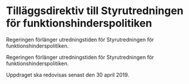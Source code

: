 # Tilläggsdirektiv till Styrutredningen för funktionshinderspolitiken

Regeringen förlänger utredningstiden för Styrutredningen för funktionshinderspolitiken.

Regeringen förlänger utredningstiden för Styrutredningen för funktionshinderspolitiken.

Uppdraget ska redovisas senast den 30 april 2019.
